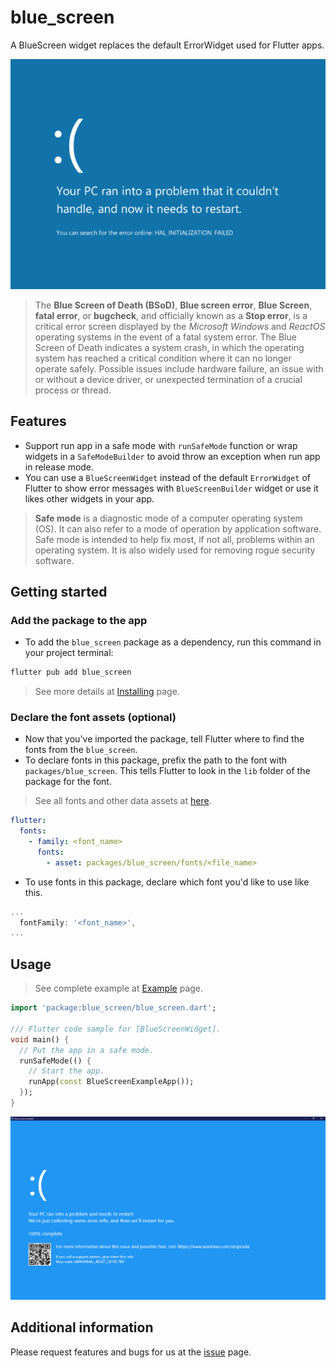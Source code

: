 # blue_screen

A BlueScreen widget replaces the default ErrorWidget used for Flutter apps.

![screenshot](/assets/screenshot.png)

> The **Blue Screen of Death (BSoD)**, **Blue screen error**, **Blue Screen**, **fatal error**, or **bugcheck**, 
and officially known as a **Stop error**, is a critical error screen displayed 
by the *Microsoft Windows* and *ReactOS* operating systems in the event of a fatal system error. 
The Blue Screen of Death indicates a system crash, in which the operating system 
has reached a critical condition where it can no longer operate safely. 
Possible issues include hardware failure, an issue with or without a device driver, 
or unexpected termination of a crucial process or thread. 

## Features
- Support run app in a safe mode with `runSafeMode` function or wrap widgets in a `SafeModeBuilder` to avoid throw an exception when run app in release mode.
- You can use a `BlueScreenWidget` instead of the default `ErrorWidget` of Flutter to show error messages with `BlueScreenBuilder` widget or use it likes other widgets in your app.

> **Safe mode** is a diagnostic mode of a computer operating system (OS). It can also refer to a mode of operation by application software. Safe mode is intended to help fix most, if not all, problems within an operating system. It is also widely used for removing rogue security software.

## Getting started

### Add the package to the app

- To add the `blue_screen` package as a dependency, run this command in your project terminal:

```sh
flutter pub add blue_screen
```

> See more details at [Installing](https://pub.dev/packages/blue_screen/install) page.

### Declare the font assets (optional)

- Now that you've imported the package, tell Flutter where to find the fonts from the `blue_screen`.
- To declare fonts in this package, prefix the path to the font with `packages/blue_screen`. 
This tells Flutter to look in the `lib` folder of the package for the font.
> See all fonts and other data assets at [here](/example/README.md).

```yaml
flutter:
  fonts:
    - family: <font_name>
      fonts:
        - asset: packages/blue_screen/fonts/<file_name>
```

- To use fonts in this package, declare which font you'd like to use like this.
```dart
...
  fontFamily: '<font_name>',
...
```

## Usage

> See complete example at [Example](https://pub.dev/packages/blue_screen/example) page.

```dart
import 'package:blue_screen/blue_screen.dart';

/// Flutter code sample for [BlueScreenWidget].
void main() {
  // Put the app in a safe mode.
  runSafeMode(() {
    // Start the app.
    runApp(const BlueScreenExampleApp());
  });
}
```
![screenshot](/example/screenshot.png)

## Additional information

Please request features and bugs for us at the [issue](https://github.com/zitherharpcommunity/blue_screen/issues) page.
